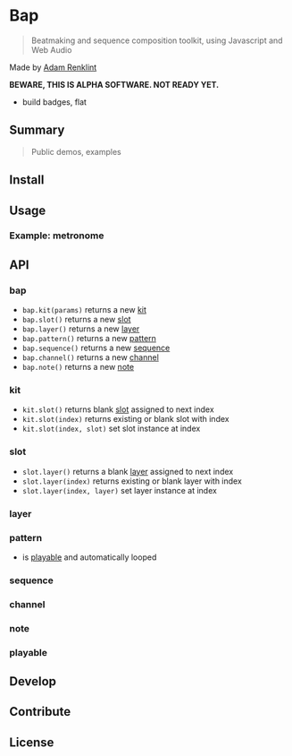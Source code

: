 # Bap

> Beatmaking and sequence composition toolkit, using Javascript and Web Audio

Made by [Adam Renklint](http://adamrenklint.com)

**BEWARE, THIS IS ALPHA SOFTWARE. NOT READY YET.**

- build badges, flat

## Summary

> Public demos, examples

## Install

## Usage

### Example: metronome

## API

### bap

- ```bap.kit(params)``` returns a new [kit](#kit)
- ```bap.slot()``` returns a new [slot](#slot)
- ```bap.layer()``` returns a new [layer](#layer)
- ```bap.pattern()``` returns a new [pattern](#pattern)
- ```bap.sequence()``` returns a new [sequence](#sequence)
- ```bap.channel()``` returns a new [channel](#channel)
- ```bap.note()``` returns a new [note](#note)

### kit

- ```kit.slot()``` returns blank [slot](#slot) assigned to next index
- ```kit.slot(index)``` returns existing or blank slot with index
- ```kit.slot(index, slot)``` set slot instance at index

### slot

- ```slot.layer()``` returns a blank [layer](#layer) assigned to next index
- ```slot.layer(index)``` returns existing or blank layer with index
- ```slot.layer(index, layer)``` set layer instance at index

### layer

### pattern

- is [playable](#playable) and automatically looped

### sequence

### channel

### note

### playable

## Develop

## Contribute

## License
